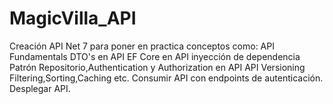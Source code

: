 # MagicVilla_API
Creación API  Net 7 para poner en practica conceptos como:
API Fundamentals
DTO's en API
 EF Core en API
 inyección de dependencia
 Patrón Repositorio,Authentication y Authorization en API
 API Versioning 
 Filtering,Sorting,Caching etc.
 Consumir API con endpoints de autenticación.
 Desplegar API.
